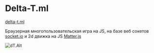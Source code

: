 # Delta-T.ml

[delta-t.ml](https://delta-t.ml)

Браузерная многопользовательская игра на JS, на базе веб сокетов [socket.io](http://socket.io/) и 2d движка на JS [Matter.js](https://github.com/liabru/matter-js)


![dT.Alt](https://hard.mazepa.us/2018/1/11/1/mainfqg04clqn2.2322x1618.png)
